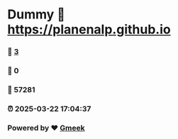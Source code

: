# Dummy :link: https://planenalp.github.io 
### :page_facing_up: [3](https://planenalp.github.io/tag.html) 
### :speech_balloon: 0 
### :hibiscus: 57281 
### :alarm_clock: 2025-03-22 17:04:37 
### Powered by :heart: [Gmeek](https://github.com/Meekdai/Gmeek)
